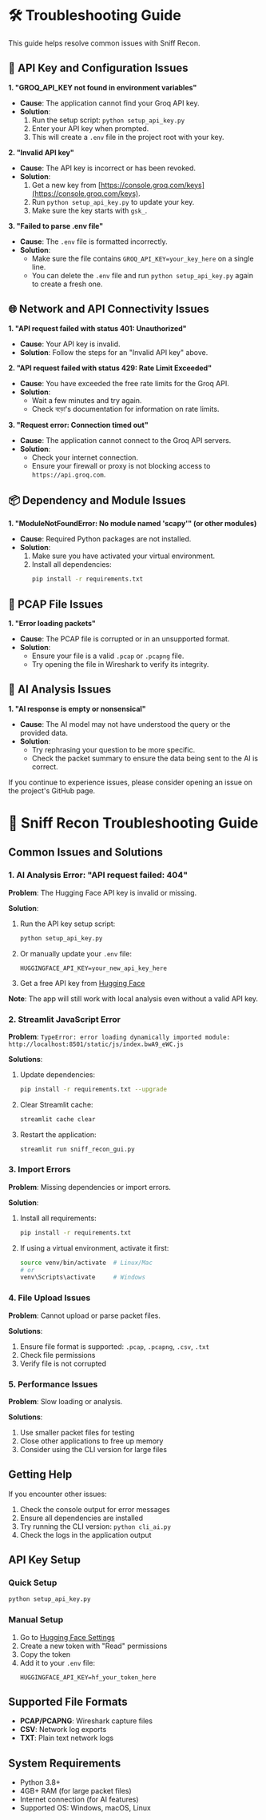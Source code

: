 # 🛠️ Troubleshooting Guide

This guide helps resolve common issues with Sniff Recon.

## 🔑 API Key and Configuration Issues

**1. "GROQ_API_KEY not found in environment variables"**

- **Cause**: The application cannot find your Groq API key.
- **Solution**:
  1. Run the setup script: `python setup_api_key.py`
  2. Enter your API key when prompted.
  3. This will create a `.env` file in the project root with your key.

**2. "Invalid API key"**

- **Cause**: The API key is incorrect or has been revoked.
- **Solution**:
  1. Get a new key from [https://console.groq.com/keys](https://console.groq.com/keys).
  2. Run `python setup_api_key.py` to update your key.
  3. Make sure the key starts with `gsk_`.

**3. "Failed to parse .env file"**

- **Cause**: The `.env` file is formatted incorrectly.
- **Solution**:
  - Make sure the file contains `GROQ_API_KEY=your_key_here` on a single line.
  - You can delete the `.env` file and run `python setup_api_key.py` again to create a fresh one.

## 🌐 Network and API Connectivity Issues

**1. "API request failed with status 401: Unauthorized"**

- **Cause**: Your API key is invalid.
- **Solution**: Follow the steps for an "Invalid API key" above.

**2. "API request failed with status 429: Rate Limit Exceeded"**

- **Cause**: You have exceeded the free rate limits for the Groq API.
- **Solution**:
  - Wait a few minutes and try again.
  - Check বড়ো's documentation for information on rate limits.

**3. "Request error: Connection timed out"**

- **Cause**: The application cannot connect to the Groq API servers.
- **Solution**:
  - Check your internet connection.
  - Ensure your firewall or proxy is not blocking access to `https://api.groq.com`.

## 📦 Dependency and Module Issues

**1. "ModuleNotFoundError: No module named 'scapy'" (or other modules)**

- **Cause**: Required Python packages are not installed.
- **Solution**:
  1. Make sure you have activated your virtual environment.
  2. Install all dependencies:
     ```bash
     pip install -r requirements.txt
     ```

## 📂 PCAP File Issues

**1. "Error loading packets"**

- **Cause**: The PCAP file is corrupted or in an unsupported format.
- **Solution**:
  - Ensure your file is a valid `.pcap` or `.pcapng` file.
  - Try opening the file in Wireshark to verify its integrity.

## 🤖 AI Analysis Issues

**1. "AI response is empty or nonsensical"**

- **Cause**: The AI model may not have understood the query or the provided data.
- **Solution**:
  - Try rephrasing your question to be more specific.
  - Check the packet summary to ensure the data being sent to the AI is correct.

If you continue to experience issues, please consider opening an issue on the project's GitHub page.

# 🔧 Sniff Recon Troubleshooting Guide

## Common Issues and Solutions

### 1. AI Analysis Error: "API request failed: 404"

**Problem**: The Hugging Face API key is invalid or missing.

**Solution**:
1. Run the API key setup script:
   ```bash
   python setup_api_key.py
   ```

2. Or manually update your `.env` file:
   ```env
   HUGGINGFACE_API_KEY=your_new_api_key_here
   ```

3. Get a free API key from [Hugging Face](https://huggingface.co/settings/tokens)

**Note**: The app will still work with local analysis even without a valid API key.

### 2. Streamlit JavaScript Error

**Problem**: `TypeError: error loading dynamically imported module: http://localhost:8501/static/js/index.bwA9_eWC.js`

**Solutions**:
1. Update dependencies:
   ```bash
   pip install -r requirements.txt --upgrade
   ```

2. Clear Streamlit cache:
   ```bash
   streamlit cache clear
   ```

3. Restart the application:
   ```bash
   streamlit run sniff_recon_gui.py
   ```

### 3. Import Errors

**Problem**: Missing dependencies or import errors.

**Solution**:
1. Install all requirements:
   ```bash
   pip install -r requirements.txt
   ```

2. If using a virtual environment, activate it first:
   ```bash
   source venv/bin/activate  # Linux/Mac
   # or
   venv\Scripts\activate     # Windows
   ```

### 4. File Upload Issues

**Problem**: Cannot upload or parse packet files.

**Solutions**:
1. Ensure file format is supported: `.pcap`, `.pcapng`, `.csv`, `.txt`
2. Check file permissions
3. Verify file is not corrupted

### 5. Performance Issues

**Problem**: Slow loading or analysis.

**Solutions**:
1. Use smaller packet files for testing
2. Close other applications to free up memory
3. Consider using the CLI version for large files

## Getting Help

If you encounter other issues:

1. Check the console output for error messages
2. Ensure all dependencies are installed
3. Try running the CLI version: `python cli_ai.py`
4. Check the logs in the application output

## API Key Setup

### Quick Setup
```bash
python setup_api_key.py
```

### Manual Setup
1. Go to [Hugging Face Settings](https://huggingface.co/settings/tokens)
2. Create a new token with "Read" permissions
3. Copy the token
4. Add it to your `.env` file:
   ```env
   HUGGINGFACE_API_KEY=hf_your_token_here
   ```

## Supported File Formats

- **PCAP/PCAPNG**: Wireshark capture files
- **CSV**: Network log exports
- **TXT**: Plain text network logs

## System Requirements

- Python 3.8+
- 4GB+ RAM (for large packet files)
- Internet connection (for AI features)
- Supported OS: Windows, macOS, Linux 
